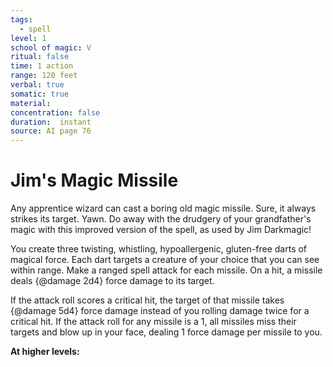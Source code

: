 ```yaml
---
tags:
  - spell
level: 1
school of magic: V
ritual: false
time: 1 action
range: 120 feet
verbal: true
somatic: true
material: 
concentration: false
duration:  instant
source: AI page 76
---
```

# Jim's Magic Missile


Any apprentice wizard can cast a boring old magic missile. Sure, it always strikes its target. Yawn. Do away with the drudgery of your grandfather's magic with this improved version of the spell, as used by Jim Darkmagic!

You create three twisting, whistling, hypoallergenic, gluten-free darts of magical force. Each dart targets a creature of your choice that you can see within range. Make a ranged spell attack for each missile. On a hit, a missile deals {@damage 2d4} force damage to its target.

If the attack roll scores a critical hit, the target of that missile takes {@damage 5d4} force damage instead of you rolling damage twice for a critical hit. If the attack roll for any missile is a 1, all missiles miss their targets and blow up in your face, dealing 1 force damage per missile to you.

**At higher levels:** 